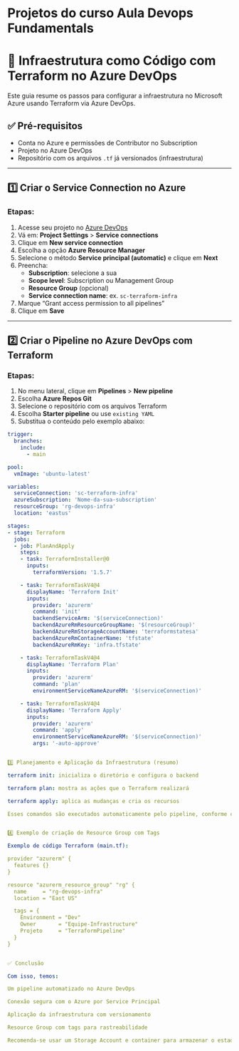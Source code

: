 # Projetos do curso Aula Devops Fundamentals

# 🚀 Infraestrutura como Código com Terraform no Azure DevOps

Este guia resume os passos para configurar a infraestrutura no Microsoft Azure usando Terraform via Azure DevOps.

## ✅ Pré-requisitos

- Conta no Azure e permissões de Contributor no Subscription
- Projeto no Azure DevOps
- Repositório com os arquivos `.tf` já versionados (infraestrutura)

---

## 1️⃣ Criar o Service Connection no Azure

### Etapas:

1. Acesse seu projeto no [Azure DevOps](https://dev.azure.com/)
2. Vá em: **Project Settings** > **Service connections**
3. Clique em **New service connection**
4. Escolha a opção **Azure Resource Manager**
5. Selecione o método **Service principal (automatic)** e clique em **Next**
6. Preencha:
   - **Subscription**: selecione a sua
   - **Scope level**: Subscription ou Management Group
   - **Resource Group** (opcional)
   - **Service connection name**: ex. `sc-terraform-infra`
7. Marque “Grant access permission to all pipelines”
8. Clique em **Save**

---

## 2️⃣ Criar o Pipeline no Azure DevOps com Terraform

### Etapas:

1. No menu lateral, clique em **Pipelines** > **New pipeline**
2. Escolha **Azure Repos Git**
3. Selecione o repositório com os arquivos Terraform
4. Escolha **Starter pipeline** ou use `existing YAML`
5. Substitua o conteúdo pelo exemplo abaixo:

```yaml
trigger:
  branches:
    include:
      - main

pool:
  vmImage: 'ubuntu-latest'

variables:
  serviceConnection: 'sc-terraform-infra'
  azureSubscription: 'Nome-da-sua-subscription'
  resourceGroup: 'rg-devops-infra'
  location: 'eastus'

stages:
- stage: Terraform
  jobs:
  - job: PlanAndApply
    steps:
    - task: TerraformInstaller@0
      inputs:
        terraformVersion: '1.5.7'

    - task: TerraformTaskV4@4
      displayName: 'Terraform Init'
      inputs:
        provider: 'azurerm'
        command: 'init'
        backendServiceArm: '$(serviceConnection)'
        backendAzureRmResourceGroupName: '$(resourceGroup)'
        backendAzureRmStorageAccountName: 'terraformstatesa'
        backendAzureRmContainerName: 'tfstate'
        backendAzureRmKey: 'infra.tfstate'

    - task: TerraformTaskV4@4
      displayName: 'Terraform Plan'
      inputs:
        provider: 'azurerm'
        command: 'plan'
        environmentServiceNameAzureRM: '$(serviceConnection)'

    - task: TerraformTaskV4@4
      displayName: 'Terraform Apply'
      inputs:
        provider: 'azurerm'
        command: 'apply'
        environmentServiceNameAzureRM: '$(serviceConnection)'
        args: '-auto-approve'


3️⃣ Planejamento e Aplicação da Infraestrutura (resumo)

terraform init: inicializa o diretório e configura o backend

terraform plan: mostra as ações que o Terraform realizará

terraform apply: aplica as mudanças e cria os recursos

Esses comandos são executados automaticamente pelo pipeline, conforme configurado acima.


4️⃣ Exemplo de criação de Resource Group com Tags

Exemplo de código Terraform (main.tf):

provider "azurerm" {
  features {}
}

resource "azurerm_resource_group" "rg" {
  name     = "rg-devops-infra"
  location = "East US"

  tags = {
    Environment = "Dev"
    Owner       = "Equipe-Infrastructure"
    Projeto     = "TerraformPipeline"
  }
}


✅ Conclusão

Com isso, temos:

Um pipeline automatizado no Azure DevOps

Conexão segura com o Azure por Service Principal

Aplicação da infraestrutura com versionamento

Resource Group com tags para rastreabilidade

Recomenda-se usar um Storage Account e container para armazenar o estado remoto (tfstate) e garantir segurança e rastreabilidade da infraestrutura.